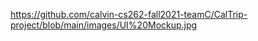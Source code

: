 




https://github.com/calvin-cs262-fall2021-teamC/CalTrip-project/blob/main/images/UI%20Mockup.jpg
